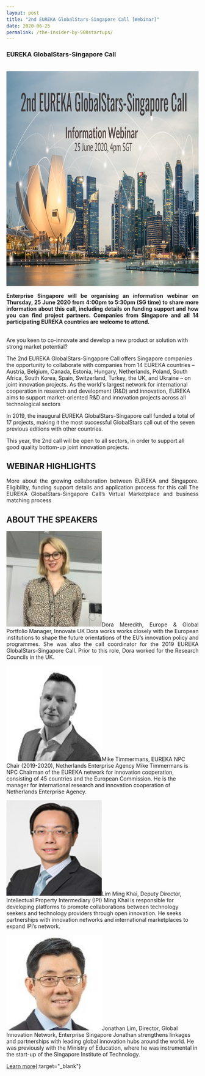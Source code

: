 ```yaml
---
layout: post
title: "2nd EUREKA GlobalStars-Singapore Call [Webinar]"
date: 2020-06-25
permalink: /the-insider-by-500startups/
---
```

<h3>EUREKA GlobalStars-Singapore Call </h3><br>

<a href="https://register.gotowebinar.com/register/5652407166787516941">
<img src="/images/2nd Eureka Globalstars-Singapore Call.png" alt="1" style="width:1000px;height:562px;">
</a><br>

<p align="justify"><b>Enterprise Singapore will be organising an information webinar on Thursday, 25 June 2020 from 4:00pm to 5:30pm (SG time) to share more information about this call, including details on funding support and how you can find project partners. Companies from Singapore and all 14 participating EUREKA countries are welcome to attend.</b><br><br>

Are you keen to co-innovate and develop a new product or solution with strong market potential? 

The 2nd EUREKA GlobalStars-Singapore Call offers Singapore companies the opportunity to collaborate with companies from 14 EUREKA countries – Austria, Belgium, Canada, Estonia, Hungary, Netherlands, Poland, South Africa, South Korea, Spain, Switzerland, Turkey, the UK, and Ukraine – on joint innovation projects. As the world's largest network for international cooperation in research and development (R&D) and innovation, EUREKA aims to support market-oriented R&D and innovation projects across all technological sectors

In 2019, the inaugural EUREKA GlobalStars-Singapore call funded a total of 17 projects, making it the most successful GlobalStars call out of the seven previous editions with other countries. 

This year, the 2nd call will be open to all sectors, in order to support all good quality bottom-up joint innovation projects.</p>

<h2>WEBINAR HIGHLIGHTS</h2>

<p align="justify">More about the growing collaboration between EUREKA and Singapore.
Eligibility, funding support details and application process for this call
The EUREKA GlobalStars-Singapore Call’s Virtual Marketplace and business matching process</p>

<h2>ABOUT THE SPEAKERS</h2>

<p align="justify"><img src="/images/Dora Meredith.jpg" alt="1" width="250" height="250">Dora Meredith, Europe & Global Portfolio Manager, Innovate UK
Dora works works closely with the European institutions to shape the future orientations of the EU’s innovation policy and programmes. She was also the call coordinator for the 2019 EUREKA GlobalStars-Singapore Call. Prior to this role, Dora worked for the Research Councils in the UK. 

<img src="/images/Mike Timmermans.jpg" alt="1" width="250" height="250">Mike Timmermans, EUREKA NPC Chair (2019-2020), Netherlands Enterprise Agency
Mike Timmermans is NPC Chairman of the EUREKA network for innovation cooperation, consisting of 45 countries and the European Commission. He is the manager for international research and innovation cooperation of Netherlands Enterprise Agency. 

<img src="/images/Lim Ming Khai.png" alt="1" width="250" height="250">Lim Ming Khai, Deputy Director, Intellectual Property Intermediary (IPI)
Ming Khai is responsible for developing platforms to promote collaborations between technology seekers and technology providers through open innovation. He seeks partnerships with innovation networks and international marketplaces to expand IPI’s network.

<img src="/images/Jonathan Lim.jpg" alt="1" width="250" height="250">Jonathan Lim, Director, Global Innovation Network, Enterprise Singapore
Jonathan strengthens linkages and partnerships with leading global innovation hubs around the world. He was previously with the Ministry of Education, where he was instrumental in the start-up of the Singapore Institute of Technology.</p>


[Learn more](https://register.gotowebinar.com/register/5652407166787516941){:target="_blank"}
